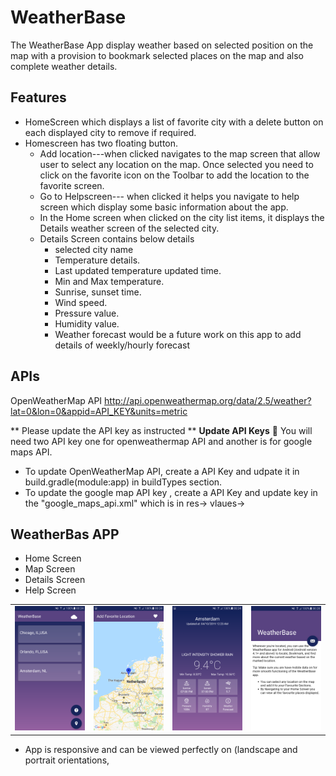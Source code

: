 # WeatherBase #
The WeatherBase App display weather based on selected position on the map with a provision to bookmark selected places on the map and also complete weather details.

## Features ##
- HomeScreen which displays a list of favorite city with a delete button on each displayed city to remove if required.
- Homescreen has two floating button.
  - Add location---when clicked navigates to the map screen that allow user to select any location on the map. Once selected you need to click on the favorite icon on the Toolbar to add the location to the favorite screen.
  - Go to Helpscreen--- when clicked it helps you navigate to help screen which display some basic information about the app.
  - In the Home screen when clicked on the city list items, it displays the Details weather screen of the selected city.
  -  Details Screen contains below details
     - selected city name
     - Temperature details.
     - Last updated temperature updated time.
     - Min and Max temperature.
     - Sunrise, sunset time.
     - Wind speed.
     - Pressure value.
     - Humidity value.
     - Weather forecast would be a future work on this app to add details of weekly/hourly forecast
      

## APIs
OpenWeatherMap API
http://api.openweathermap.org/data/2.5/weather?lat=0&lon=0&appid=API_KEY&units=metric

** Please update the API key as instructed **
**Update API Keys** 🔑
 You will need two API key one for openweathermap API and another is for google maps API.
 
 - To update OpenWeatherMap API, create a API Key and udpate it in build.gradle(module:app) in buildTypes section.
 - To update the google map API key , create a API Key and update key in the "google_maps_api.xml" which is in res-> vlaues->
 
## WeatherBas APP

<ul>
  <li>Home Screen</li>
  <li>Map Screen </li>
  <li>Details Screen</li>
  <li>Help Screen </li>
  </ul>
 
  <div style="text-align: center">
    <table>
        <tr>
            <td style="text-align: center">
                    <img src="https://github.com/kamalshree/WeatherBase/blob/master/app/src/main/assets/Screenshot_20191004-002419.png" width="200"/>
            </td>            
            <td style="text-align: center">              
                    <img src="https://github.com/kamalshree/WeatherBase/blob/master/app/src/main/assets/Screenshot_20191004-002427.png" width="200"/>
            </td>
            <td style="text-align: center">
                    <img src="https://github.com/kamalshree/WeatherBase/blob/master/app/src/main/assets/Screenshot_20191004-002435.png" width="200" />
            </td>      
           <td style="text-align: center">
                    <img src="https://github.com/kamalshree/WeatherBase/blob/master/app/src/main/assets/Screenshot_20191004-002839.png" width="200" />
            </td>   
      </tr>
  </table>
  </div>
  
 - App is  responsive and can be viewed perfectly on (landscape and portrait orientations, 
